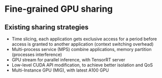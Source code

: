 # Fine-grained GPU sharing

## Existing sharing strategies
- Time slicing, each application gets exclusive access for a period before access is granted to another application (context switching overhead)
- Multi-process service (MPS) combine applications, memory partition (processes interference)
- GPU stream for parallel inference, with TensorRT server
- Low-level CUDA API modification, to achieve better isolation and QoS
- Multi-Instance GPU (MIG), with latest A100 GPU

